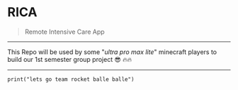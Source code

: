 # RICA

> Remote Intensive Care App

---

This Repo will be used by some "_ultra pro max lite_" minecraft players to build our 1st semester group project :sunglasses: :fire::fire:

---
 `print("lets go team rocket balle balle")`